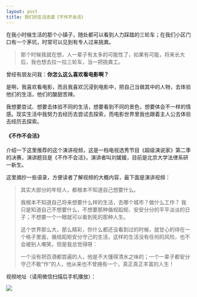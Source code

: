 ```yaml
---
layout: post 
title: 我们的生活态度《不作不会活》
--- 
```



在我小时候生活的那个小镇子，随处都可以看到人力踩踏的三轮车；在我们小区门口有一个茅坑，时常可以见到有专人过来挑粪。

> 那个时候我就在想，人一辈子有太多的可能性了，如果有可能，将来长大后，我也想去拉一拉三轮车，当一把挑粪工。

曾经有朋友问我：**你怎么这么喜欢看电影啊？**

是啊，我喜欢看电影，而且我喜欢沉浸到电影中，把自己当做其中的人物，去体验他们的生活，他们的酸甜苦辣。

我想要尝试、想要去体验不同的生活，想要看到不同的景色，想要体会不一样的情感。现实生活中我努力去经历去尝试去探索，而电影世界里我也跟着主人公去体验去经历去探索。


#### 《不作不会活》

介绍一下这里推荐的这个演讲视频，这是一档电视选秀节目《超级演说家》第二季的决赛，演讲题目是《不作不会活》，演讲者叫刘媛媛，目前是北京大学法律系研一新生。

这里摘抄一些语录，方便读者了解视频的大概内容，最下面是演讲视频：

> 其实大部分的年轻人，都根本不知道自己想要什么。
> 
> 我根本不知道自己将来想要什么样的生活，去哪个城市？做什么工作？ 我只是知道自己不想要什么，不想要那种循规蹈矩、安安分分的平平淡淡的日子；不想要一个一眼就可以看到死的那种人生。
> 
> 这个世界那么大，那么精彩，你什么都还没看到过的时候，就甘心的待在一个格子里面，循规蹈矩安分守己的生活，这样的生活没有任何的风险，也不会被别人嘲笑，但是我总觉得呀：
> 
> 一个没有把百酒都尝遍的人，他是不大懂得清水之味的；一个一辈子都安分守己不敢“作”的人，他从来也不曾拥有一个，真正真正丰富的人生！

视频地址（请用微信扫描后手机播放）：

![](http://qiniu.zifeixu.com/2014-07-13-nozuonodienolife.png)
